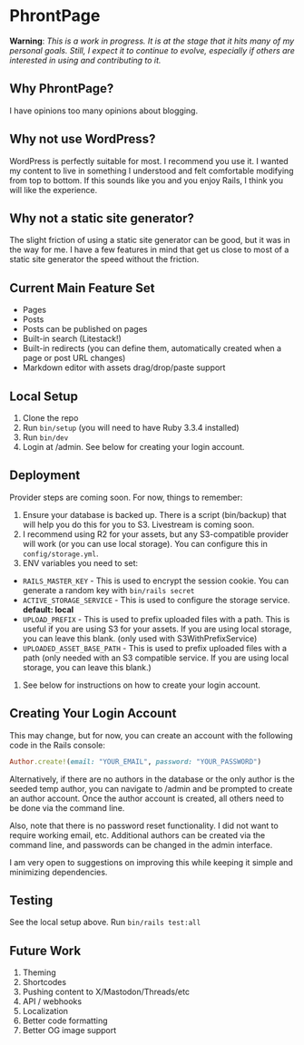 # PhrontPage

**Warning**: _This is a work in progress. It is at the stage that it hits many of my personal goals. Still, I expect it to continue to evolve, especially if others are interested in using and contributing to it._

## Why PhrontPage?

I have opinions too many opinions about blogging.

## Why not use WordPress?

WordPress is perfectly suitable for most. I recommend you use it. I wanted my content to live in something I understood and felt comfortable modifying from top to bottom. If this sounds like you and you enjoy Rails, I think you will like the experience.

## Why not a static site generator?

The slight friction of using a static site generator can be good, but it was in the way for me. I have a few features in mind that get us close to most of a static site generator the speed without the friction.

## Current Main Feature Set
- Pages
- Posts
- Posts can be published on pages
- Built-in search (Litestack!)
- Built-in redirects (you can define them, automatically created when a page or post URL changes)
- Markdown editor with assets drag/drop/paste support

## Local Setup

1. Clone the repo
2. Run `bin/setup` (you will need to have Ruby 3.3.4 installed)
3. Run `bin/dev`
4. Login at /admin. See below for creating your login account.

## Deployment

Provider steps are coming soon. For now, things to remember:
1. Ensure your database is backed up. There is a script (bin/backup) that will help you do this for you to S3. Livestream is coming soon.
1. I recommend using R2 for your assets, but any S3-compatible provider will work (or you can use local storage). You can configure this in `config/storage.yml`.
1. ENV variables you need to set:
  - `RAILS_MASTER_KEY` - This is used to encrypt the session cookie. You can generate a random key with `bin/rails secret`
  - `ACTIVE_STORAGE_SERVICE` - This is used to configure the storage service. **default: local**
  - `UPLOAD_PREFIX` - This is used to prefix uploaded files with a path. This is useful if you are using S3 for your assets. If you are using local storage, you can leave this blank. (only used with S3WithPrefixService)
  - `UPLOADED_ASSET_BASE_PATH` - This is used to prefix uploaded files with a path (only needed with an S3 compatible service. If you are using local storage, you can leave this blank.)
1. See below for instructions on how to create your login account.

## Creating Your Login Account

This may change, but for now, you can create an account with the following code in the Rails console:

```ruby
Author.create!(email: "YOUR_EMAIL", password: "YOUR_PASSWORD")
```

Alternatively, if there are no authors in the database or the only author is the seeded temp author, you can navigate to /admin and be prompted to create an author account. Once the author account is created, all others need to be done via the command line.

Also, note that there is no password reset functionality. I did not want to require working email, etc. Additional authors can be created via the command line, and passwords can be changed in the admin interface.

I am very open to suggestions on improving this while keeping it simple and minimizing dependencies.

## Testing

See the local setup above. Run `bin/rails test:all`

## Future Work

1. Theming
1. Shortcodes
1. Pushing content to X/Mastodon/Threads/etc
1. API / webhooks
1. Localization
1. Better code formatting
1. Better OG image support

[^1]: There are some interesting alternatives for hosting SQLite databases, and I hope to explore them shortly.